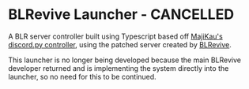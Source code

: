# BLRevive Launcher - CANCELLED

A BLR server controller built using Typescript based off [MajiKau's discord.py controller](https://github.com/MajiKau/BLRE-Server-Info-Discord-Bot/), using the patched server created by [BLRevive](https://gitlab.com/blrevive).

This launcher is no longer being developed because the main BLRevive developer returned and is implementing the system directly into the launcher, so no need for this to be continued.
